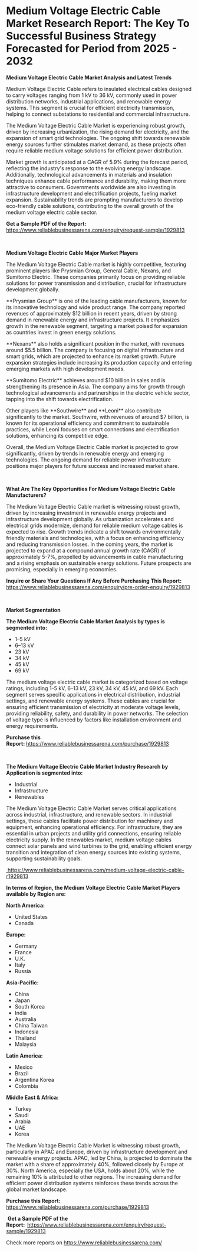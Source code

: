 <p><h1>Medium Voltage Electric Cable Market Research Report: The Key To Successful Business Strategy Forecasted for Period from 2025 - 2032</h1></p><p><strong>Medium Voltage Electric Cable Market Analysis and Latest Trends</strong></p>
<p><p>Medium Voltage Electric Cable refers to insulated electrical cables designed to carry voltages ranging from 1 kV to 36 kV, commonly used in power distribution networks, industrial applications, and renewable energy systems. This segment is crucial for efficient electricity transmission, helping to connect substations to residential and commercial infrastructure.</p><p>The Medium Voltage Electric Cable Market is experiencing robust growth, driven by increasing urbanization, the rising demand for electricity, and the expansion of smart grid technologies. The ongoing shift towards renewable energy sources further stimulates market demand, as these projects often require reliable medium voltage solutions for efficient power distribution.</p><p>Market growth is anticipated at a CAGR of 5.9% during the forecast period, reflecting the industry's response to the evolving energy landscape. Additionally, technological advancements in materials and insulation techniques enhance cable performance and durability, making them more attractive to consumers. Governments worldwide are also investing in infrastructure development and electrification projects, fueling market expansion. Sustainability trends are prompting manufacturers to develop eco-friendly cable solutions, contributing to the overall growth of the medium voltage electric cable sector.</p></p>
<p><strong>Get a Sample PDF of the Report:&nbsp;</strong> <a href="https://www.reliablebusinessarena.com/enquiry/request-sample/1929813?utm_campaign=2530&utm_medium=2&utm_source=Github&utm_content=ia&utm_term=29032025&utm_id=medium-voltage-electric-cable">https://www.reliablebusinessarena.com/enquiry/request-sample/1929813</a></p>
<p>&nbsp;</p>
<p><strong>Medium Voltage Electric Cable Major Market Players</strong></p>
<p><p>The Medium Voltage Electric Cable market is highly competitive, featuring prominent players like Prysmian Group, General Cable, Nexans, and Sumitomo Electric. These companies primarily focus on providing reliable solutions for power transmission and distribution, crucial for infrastructure development globally.</p><p>**Prysmian Group** is one of the leading cable manufacturers, known for its innovative technology and wide product range. The company reported revenues of approximately $12 billion in recent years, driven by strong demand in renewable energy and infrastructure projects. It emphasizes growth in the renewable segment, targeting a market poised for expansion as countries invest in green energy solutions.</p><p>**Nexans** also holds a significant position in the market, with revenues around $5.5 billion. The company is focusing on digital infrastructure and smart grids, which are projected to enhance its market growth. Future expansion strategies include increasing its production capacity and entering emerging markets with high development needs.</p><p>**Sumitomo Electric** achieves around $10 billion in sales and is strengthening its presence in Asia. The company aims for growth through technological advancements and partnerships in the electric vehicle sector, tapping into the shift towards electrification.</p><p>Other players like **Southwire** and **Leoni** also contribute significantly to the market. Southwire, with revenues of around $7 billion, is known for its operational efficiency and commitment to sustainable practices, while Leoni focuses on smart connections and electrification solutions, enhancing its competitive edge.</p><p>Overall, the Medium Voltage Electric Cable market is projected to grow significantly, driven by trends in renewable energy and emerging technologies. The ongoing demand for reliable power infrastructure positions major players for future success and increased market share.</p></p>
<p>&nbsp;</p>
<p><strong>What Are The Key Opportunities For Medium Voltage Electric Cable Manufacturers?</strong></p>
<p><p>The Medium Voltage Electric Cable market is witnessing robust growth, driven by increasing investment in renewable energy projects and infrastructure development globally. As urbanization accelerates and electrical grids modernize, demand for reliable medium voltage cables is expected to rise. Growth trends indicate a shift towards environmentally friendly materials and technologies, with a focus on enhancing efficiency and reducing transmission losses. In the coming years, the market is projected to expand at a compound annual growth rate (CAGR) of approximately 5-7%, propelled by advancements in cable manufacturing and a rising emphasis on sustainable energy solutions. Future prospects are promising, especially in emerging economies.</p></p>
<p><strong>Inquire or Share Your Questions If Any Before Purchasing This Report:</strong> <a href="https://www.reliablebusinessarena.com/enquiry/pre-order-enquiry/1929813?utm_campaign=2530&utm_medium=2&utm_source=Github&utm_content=ia&utm_term=29032025&utm_id=medium-voltage-electric-cable">https://www.reliablebusinessarena.com/enquiry/pre-order-enquiry/1929813</a></p>
<p>&nbsp;</p>
<p><strong>Market Segmentation</strong></p>
<p><strong>The Medium Voltage Electric Cable Market Analysis by types is segmented into:</strong></p>
<p><ul><li>1–5 kV</li><li>6–13 kV</li><li>23 kV</li><li>34 kV</li><li>45 kV</li><li>69 kV</li></ul></p>
<p><p>The medium voltage electric cable market is categorized based on voltage ratings, including 1–5 kV, 6–13 kV, 23 kV, 34 kV, 45 kV, and 69 kV. Each segment serves specific applications in electrical distribution, industrial settings, and renewable energy systems. These cables are crucial for ensuring efficient transmission of electricity at moderate voltage levels, providing reliability, safety, and durability in power networks. The selection of voltage type is influenced by factors like installation environment and energy requirements.</p></p>
<p><strong>Purchase this Report:&nbsp;</strong><a href="https://www.reliablebusinessarena.com/purchase/1929813?utm_campaign=2530&utm_medium=2&utm_source=Github&utm_content=ia&utm_term=29032025&utm_id=medium-voltage-electric-cable">https://www.reliablebusinessarena.com/purchase/1929813</a></p>
<p>&nbsp;</p>
<p><strong>The Medium Voltage Electric Cable Market Industry Research by Application is segmented into:</strong></p>
<p><ul><li>Industrial</li><li>Infrastructure</li><li>Renewables</li></ul></p>
<p><p>The Medium Voltage Electric Cable Market serves critical applications across industrial, infrastructure, and renewable sectors. In industrial settings, these cables facilitate power distribution for machinery and equipment, enhancing operational efficiency. For infrastructure, they are essential in urban projects and utility grid connections, ensuring reliable electricity supply. In the renewables market, medium voltage cables connect solar panels and wind turbines to the grid, enabling efficient energy transition and integration of clean energy sources into existing systems, supporting sustainability goals.</p></p>
<p><a href="https://www.reliablebusinessarena.com/medium-voltage-electric-cable-r1929813?utm_campaign=2530&utm_medium=2&utm_source=Github&utm_content=ia&utm_term=29032025&utm_id=medium-voltage-electric-cable">&nbsp;https://www.reliablebusinessarena.com/medium-voltage-electric-cable-r1929813</a></p>
<p><strong>In terms of Region, the Medium Voltage Electric Cable Market Players available by Region are:</strong></p>
<p>
    <p> <strong> North America: </strong>
        <ul>
            <li>United States</li>
            <li>Canada</li>
        </ul>
        </p> 
    <p> <strong> Europe: </strong>
        <ul>
            <li>Germany</li>
            <li>France</li>
            <li>U.K.</li>
            <li>Italy</li>
            <li>Russia</li>
        </ul>
        </p> 
    <p> <strong> Asia-Pacific: </strong>
        <ul>
            <li>China</li>
            <li>Japan</li>
            <li>South Korea</li>
            <li>India</li>
            <li>Australia</li>
            <li>China Taiwan</li>
            <li>Indonesia</li>
            <li>Thailand</li>
            <li>Malaysia</li>
        </ul>
        </p> 
    <p> <strong> Latin America: </strong>
        <ul>
            <li>Mexico</li>
            <li>Brazil</li>
            <li>Argentina Korea</li>
            <li>Colombia</li>
        </ul>
        </p> 
    <p> <strong> Middle East & Africa: </strong>
        <ul>
            <li>Turkey</li>
            <li>Saudi</li>
            <li>Arabia</li>
            <li>UAE</li>
            <li>Korea</li>
        </ul>
    </p>
    </p>
<p><p>The Medium Voltage Electric Cable Market is witnessing robust growth, particularly in APAC and Europe, driven by infrastructure development and renewable energy projects. APAC, led by China, is projected to dominate the market with a share of approximately 40%, followed closely by Europe at 30%. North America, especially the USA, holds about 20%, while the remaining 10% is attributed to other regions. The increasing demand for efficient power distribution systems reinforces these trends across the global market landscape.</p></p>
<p><strong>Purchase this Report: </strong><a href="https://www.reliablebusinessarena.com/purchase/1929813?utm_campaign=2530&utm_medium=2&utm_source=Github&utm_content=ia&utm_term=29032025&utm_id=medium-voltage-electric-cable">https://www.reliablebusinessarena.com/purchase/1929813</a></p>
<p>&nbsp;<strong>Get a Sample PDF of the Report:&nbsp;&nbsp;</strong><a href="https://www.reliablebusinessarena.com/enquiry/request-sample/1929813?utm_campaign=2530&utm_medium=2&utm_source=Github&utm_content=ia&utm_term=29032025&utm_id=medium-voltage-electric-cable">https://www.reliablebusinessarena.com/enquiry/request-sample/1929813</a></p>
<p><strong></strong></p>
<p>Check more reports on <a href="https://www.reliablebusinessarena.com/?utm_campaign=2530&utm_medium=2&utm_source=Github&utm_content=ia&utm_term=29032025&utm_id=medium-voltage-electric-cable">https://www.reliablebusinessarena.com/</a></p>